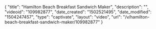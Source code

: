 {
    "title": "Hamilton Beach Breakfast Sandwich Maker",
    "description": "",
    "videoid": "109982877",
    "date_created": "1502521495",
    "date_modified": "1504247457",
    "type": "captivate",
    "layout": "video",
    "url": "\/v\/hamilton-beach-breakfast-sandwich-maker\/109982877"
}